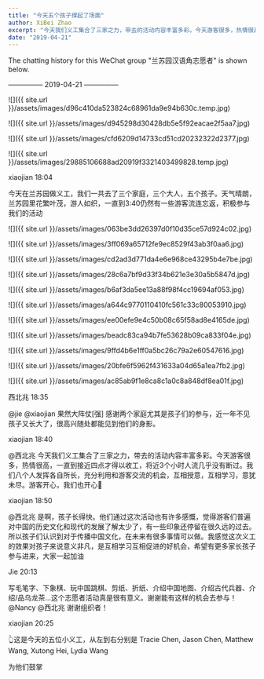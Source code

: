 ```yaml
---
title: "今天五个孩子撑起了场面"
author: XiBei Zhao
excerpt: "今天我们义工集合了三家之力，带去的活动内容丰富多彩。今天游客很多，热情很高，一直到接近四点才得以收工，将近3个小时人流几乎没有断过。我们八个人发挥各自所长，充分利用和游客交流的机会，互相授意，互相学习，意犹未尽。游客开心，我们也开心"
date: "2019-04-21"
---
```


The chatting history for this WeChat group "兰苏园汉语角志愿者" is shown below.

—————  2019-04-21  —————


![]({{ site.url }}/assets/images/d96c410da523824c68961da9e94b630c.temp.jpg)

![]({{ site.url }}/assets/images/d945298d30428db5e5f92eacae2f5aa7.jpg)

![]({{ site.url }}/assets/images/cfd6209d14733cd51cd20232322d2377.jpg)

![]({{ site.url }}/assets/images/29885106688ad20919f3321403499828.temp.jpg)

xiaojian  18:04

今天在兰苏园做义工，我们一共去了三个家庭，三个大人，五个孩子。天气晴朗，兰苏园里花繁叶茂，游人如织，一直到3:40仍然有一些游客流连忘返，积极参与我们的活动

![]({{ site.url }}/assets/images/063be3dd26397d0f10d35ce57d924c02.jpg)

![]({{ site.url }}/assets/images/3ff069a65712fe9ec8529f43ab3f0aa6.jpg)

![]({{ site.url }}/assets/images/cd2ad3d771da4e6e968ce43295b4e7be.jpg)

![]({{ site.url }}/assets/images/28c6a7bf9d33f34b621e3e30a5b5847d.jpg)

![]({{ site.url }}/assets/images/b6af3da5ee13a88f98f4cc19694af053.jpg)

![]({{ site.url }}/assets/images/a644c9770110410fc561c33c80053910.jpg)

![]({{ site.url }}/assets/images/ee00efe9e4c50b08c65f58ad8e4165de.jpg)

![]({{ site.url }}/assets/images/beadc83ca94b7fe53628b09ca833f04e.jpg)

![]({{ site.url }}/assets/images/9ffd4b6e1ff0a5bc26c79a2e60547616.jpg)

![]({{ site.url }}/assets/images/20bfe6f5962f431633a04d65a1ea7fb2.jpg)

![]({{ site.url }}/assets/images/ac85ab9f1e8ca8c1a0c8a848df8ea01f.jpg)

西北兆  18:35

@jie @xiaojian 果然大阵仗[强] 感谢两个家庭尤其是孩子们的参与，近一年不见孩子又长大了，很高兴随处都能见到他们的身影。

xiaojian  18:40

@西北兆 今天我们义工集合了三家之力，带去的活动内容丰富多彩。今天游客很多，热情很高，一直到接近四点才得以收工，将近3个小时人流几乎没有断过。我们八个人发挥各自所长，充分利用和游客交流的机会，互相授意，互相学习，意犹未尽。游客开心，我们也开心

xiaojian  18:50

@西北兆 是啊，孩子长得快。他们通过这次活动也有许多感慨，觉得游客们普遍对中国的历史文化和现代的发展了解太少了，有一些印象还停留在很久远的过去。所以孩子们认识到对于传播中国文化，在未来有很多事情可以做。我感觉这次义工的效果对孩子来说意义非凡，是互相学习互相促进的好机会，希望有更多家长孩子参与进来，大家一起加油

Jie  20:13

写毛笔字、下象棋、玩中国跳棋、剪纸、折纸、介绍中国地图、介绍古代兵器、介绍/品乌龙茶...这个志愿者活动真是很有意义。谢谢能有这样的机会去参与！@Nancy @西北兆 谢谢组织者！

xiaojian  20:25

👆这是今天的五位小义工，从左到右分别是 Tracie Chen, Jason Chen, Matthew Wang, Xutong Hei, Lydia Wang

为他们鼓掌
